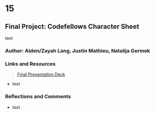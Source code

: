 # 15

## Final Project: Codefellows Character Sheet

text

### Author: Aiden/Zayah Lang, Justin Mathieu,  Natalija Germek

### Links and Resources
>[Final Presentation Deck](https://docs.google.com/presentation/d/17xOtmu09rdLu9oiC5bMPpU_ofmGuOGwQF210Mpj15LQ/edit?usp=sharing)

- text

### Reflections and Comments

- text
